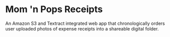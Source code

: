 # Mom 'n Pops Receipts

An Amazon S3 and Textract integrated web app that chronologically orders user uploaded photos of expense receipts into a shareable digital folder.
